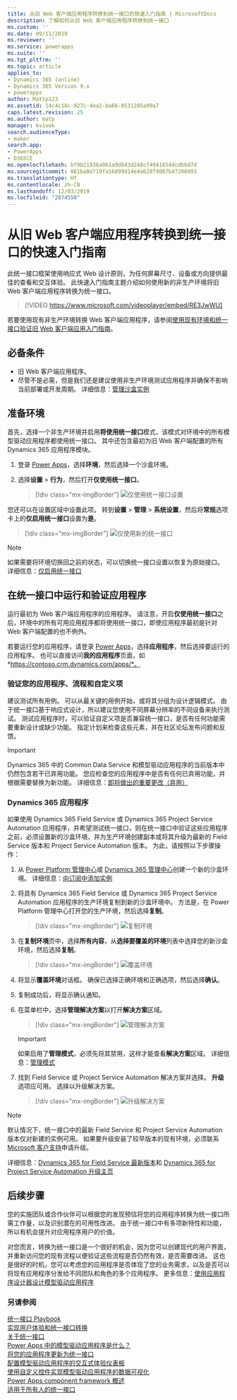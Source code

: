 ```yaml
---
title: 从旧 Web 客户端应用程序转换到统一接口的快速入门指南 | MicrosoftDocs
description: 了解如何从旧 Web 客户端应用程序转换到统一接口
ms.custom: ''
ms.date: 09/11/2019
ms.reviewer: ''
ms.service: powerapps
ms.suite: ''
ms.tgt_pltfrm: ''
ms.topic: article
applies_to:
- Dynamics 365 (online)
- Dynamics 365 Version 9.x
- powerapps
author: Mattp123
ms.assetid: 14c4c18c-927c-4ea2-ba66-0531285a99a7
caps.latest.revision: 25
ms.author: matp
manager: kvivek
search.audienceType:
- maker
search.app:
- PowerApps
- D365CE
ms.openlocfilehash: bf9b21936a0b1a9d843d248cf4941854dcdbbd7d
ms.sourcegitcommit: 861ba8e719fa16899d14e4a628f9087b47206993
ms.translationtype: HT
ms.contentlocale: zh-CN
ms.lasthandoff: 12/03/2019
ms.locfileid: "2874550"
---
```

# <a name="quick-start-for-transitioning-your-legacy-web-client-application-to-unified-interface"></a>从旧 Web 客户端应用程序转换到统一接口的快速入门指南

此统一接口框架使用响应式 Web 设计原则，为任何屏幕尺寸、设备或方向提供最佳的查看和交互体验。 此快速入门指南主题介绍如何使用新的非生产环境将旧 Web 客户端应用程序转换为统一接口。 

> [!VIDEO https://www.microsoft.com/videoplayer/embed/RE3JwWU]

若要使用现有非生产环境转换 Web 客户端应用程序，请参阅[使用现有环境和统一接口验证旧 Web 客户端应用入门指南](transition-web-app-existing.md)。 
## <a name="prerequisites"></a>必备条件
- 旧 Web 客户端应用程序。 
- 尽管不是必需，但是我们还是建议使用非生产环境测试应用程序并确保不影响当前部署或开发周期。 详细信息：[管理沙盒实例](/dynamics365/admin/manage-sandbox-instances)

## <a name="prepare-the-environment"></a>准备环境
首先，选择一个非生产环境并启用**将使用统一接口**模式，该模式对环境中的所有模型驱动应用程序都使用统一接口。 其中还包含最初为旧 Web 客户端配置的所有 Dynamics 365 应用程序模块。

1. 登录 [Power Apps](https://make.powerapps.com/?utm_source=padocs&utm_medium=linkinadoc&utm_campaign=referralsfromdoc)，选择**环境**，然后选择一个沙盒环境。 

2. 选择**设置** > **行为**，然后打开**仅使用统一接口**。

   > [!div class="mx-imgBorder"] 
   > ![仅使用统一接口设置](media/use-unified-interface-only-pac.png)

您还可以在设置区域中设置此项。 转到**设置** > **管理** > **系统设置**，然后将**常规**选项卡上的**仅启用统一接口**设置为**是**。

> [!div class="mx-imgBorder"] 
> ![仅使用新的统一接口](media/use-unified-interface-only.png "仅使用新的统一接口")


> [!NOTE]
> 如果需要将环境切换回之前的状态，可以切换统一接口设置以恢复为原始接口。 详细信息：[仅启用统一接口](/dynamics365/customer-engagement/admin/enable-unified-interface-only)

## <a name="run-and-validate-your-application-in-the-unified-interface"></a>在统一接口中运行和验证应用程序
运行最初为 Web 客户端应用程序的应用程序。 请注意，开启**仅使用统一接口**之后，环境中的所有可用应用程序都将使用统一接口，即使应用程序最初是针对 Web 客户端配置的也不例外。

若要运行您的应用程序，请登录 [Power Apps](https://make.powerapps.com/?utm_source=padocs&utm_medium=linkinadoc&utm_campaign=referralsfromdoc)，选择**应用程序**，然后选择要运行的应用程序。 也可以直接访问**我的应用程序**页面，如 *https://contoso.crm.dynamics.com/apps/*。

### <a name="validate-your-app-processes-and-customizations"></a>验证您的应用程序、流程和自定义项 
建议测试所有用例。 可以从最关键的用例开始，或将其分组为设计逻辑模式。 由于统一接口基于响应式设计，所以建议您使用不同屏幕分辨率的不同设备来执行测试。 测试应用程序时，可以验证自定义项是否兼容统一接口，是否有任何功能需要重新设计或缺少功能。 指定计划来检查这些元素，并在社区论坛发布问题和反馈。 

> [!IMPORTANT]
> Dynamics 365 中的 Common Data Service 和模型驱动应用程序的当前版本中仍然包含若干已弃用功能。 您应检查您的应用程序中是否有任何已弃用功能，并根据需要替换为新功能。 详细信息：[即将做出的重要更改（弃用）](/dynamics365/get-started/whats-new/customer-engagement/important-changes-coming)

### <a name="dynamics-365-apps"></a>Dynamics 365 应用程序
如果使用 Dynamics 365 Field Service 或 Dynamics 365 Project Service Automation 应用程序，并希望测试统一接口，则在统一接口中验证这些应用程序之前，必须设置新的沙盒环境，并为生产环境创建副本或将其升级为最新的 Field Service 版本和 Project Service Automation 版本。 为此，请按照以下步骤操作：

1. 从 [Power Platform 管理中心](https://admin.powerplatform.microsoft.com/environments)或 [Dynamics 365 管理中心](https://port.crm.dynamics.com/)创建一个新的沙盒环境。 详细信息：[向订阅中添加实例](/dynamics365/customer-engagement/admin/add-instance-subscription)

2. 将具有 Dynamics 365 Field Service 或 Dynamics 365 Project Service Automation 应用程序的生产环境复制到新的沙盒环境中。 方法是，在 Power Platform 管理中心打开您的生产环境，然后选择**复制**。

    > [!div class="mx-imgBorder"] 
    > ![复制环境](media/ppac-copy-environment.png "复制环境")

3. 在**复制环境**页中，选择**所有内容**，从**选择要覆盖的环境**列表中选择您的新沙盒环境，然后选择**复制**。 

    > [!div class="mx-imgBorder"] 
    > ![覆盖环境](media/ppac-copy-overwrite.png "覆盖环境")

4. 将显示**覆盖环境**对话框。 确保已选择正确环境和正确选项，然后选择**确认**。 

5. 复制成功后，将显示确认通知。 

6. 在菜单栏中，选择**管理解决方案**以打开**解决方案**区域。 

    > [!div class="mx-imgBorder"] 
    > ![管理解决方案](media/ppac-manage-solutions.png "管理解决方案")

    > [!IMPORTANT]
    > 如果启用了**管理模式**，必须先将其禁用，这样才能查看**解决方案**区域。 详细信息：[管理模式](/power-platform/admin/sandbox-environments#administration-mode)

7. 找到 Field Service 或 Project Service Automation 解决方案并选择。 **升级**选项应可用。 选择以升级解决方案。 

    > [!div class="mx-imgBorder"] 
    > ![升级解决方案](media/ppac-upgrade-solution.png "升级解决方案")
    
> [!NOTE]
> 默认情况下，统一接口中的最新 Field Service 和 Project Service Automation 版本仅对新建的实例可用。 如果要升级安装了较早版本的现有环境，必须联系 [Microsoft 客户支持](https://go.microsoft.com/fwlink/?LinkId=853505)申请升级。 

详细信息：[Dynamics 365 for Field Service 最新版本](/dynamics365/customer-engagement/field-service/version-history#latest-versions)和 [Dynamics 365 for Project Service Automation 升级主页](/dynamics365/customer-engagement/project-service/upgrade-psa-home-page)

## <a name="next-steps"></a>后续步骤
您的实施团队或合作伙伴可以根据您的发现预估将您的应用程序转换为统一接口所需工作量，以及识别潜在的可用性改进。 由于统一接口中有多项新特性和功能，所以有机会提升对应用程序用户的价值。 

对您而言，转换为统一接口是一个很好的机会，因为您可以创建现代的用户界面，并重新访问您的现有流程以便验证这些流程是否仍然有效，是否需要改进。 这也是很好的时机，您可以考虑您的应用程序是否体现了您的业务需求，以及是否可以将现有应用程序分发给不同团队和角色的多个应用程序。
更多信息：[使用应用程序设计器设计模型驱动应用程序](design-custom-business-apps-using-app-designer.md)  

### <a name="see-also"></a>另请参阅
<!-- Unified Interface transition community (link tbd) <br />  -->
[统一接口 Playbook](unified-interface-playbook.md) <br />
[实现用户体验和统一接口转换](approaching-unified-interface.md) <br />
[关于统一接口](/dynamics365/customer-engagement/admin/about-unified-interface) <br />
[Power Apps 中的模型驱动应用程序是什么？](model-driven-app-overview.md) <br />
[将您的应用程序更新为统一接口](/dynamics365/customer-engagement/admin/update-apps-to-unified-interface) <br />
[配置模型驱动应用程序的交互式体验仪表板](configure-interactive-experience-dashboards.md) <br />
[使用自定义控件实现模型驱动应用程序的数据可视化](use-custom-controls-data-visualizations.md) <br />
[Power Apps component framework 概述](/powerapps/developer/component-framework/overview) <br />
[适用于所有人的统一接口](/power-platform-release-plan/2019wave2/microsoft-powerapps/unified-interface-app-everybody)

